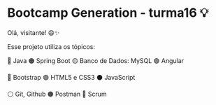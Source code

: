 # Bootcamp Generation - turma16 💡

Olá, visitante! 😄✨

Esse projeto utiliza os tópicos:

🔴 Java
🟠 Spring Boot
🟡 Banco de Dados: MySQL
🟢 Angular

🔵 Bootstrap
🟣 HTML5 e CSS3
⚫️ JavaScript

⚪️ Git, Github
🟤 Postman
🔘 Scrum

